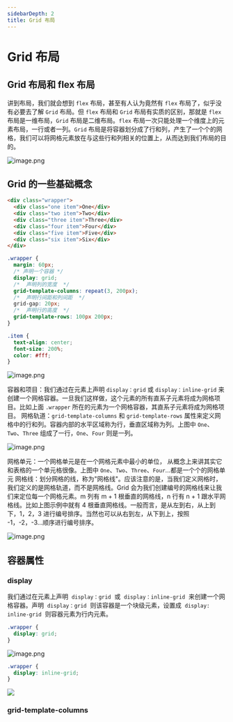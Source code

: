 ```yaml
---
sidebarDepth: 2
title: Grid 布局
---
```


# Grid 布局

## Grid 布局和 flex 布局

讲到布局，我们就会想到 `flex` 布局，甚至有人认为竟然有 `flex` 布局了，似乎没有必要去了解 `Grid` 布局。但 `flex` 布局和 `Grid` 布局有实质的区别，那就是 `flex` 布局是一维布局，`Grid` 布局是二维布局。`flex` 布局一次只能处理一个维度上的元素布局，一行或者一列。`Grid` 布局是将容器划分成了行和列，产生了一个个的网格，我们可以将网格元素放在与这些行和列相关的位置上，从而达到我们布局的目的。

![image.png](https://cdn.nlark.com/yuque/0/2020/png/393769/1598509376900-29d3003d-6584-4241-bbf2-31e8eb353969.png#align=left&display=inline&height=307&margin=%5Bobject%20Object%5D&name=image.png&originHeight=307&originWidth=624&size=17208&status=done&style=none&width=624)

## Grid 的一些基础概念

```html
<div class="wrapper">
  <div class="one item">One</div>
  <div class="two item">Two</div>
  <div class="three item">Three</div>
  <div class="four item">Four</div>
  <div class="five item">Five</div>
  <div class="six item">Six</div>
</div>
```

```css
.wrapper {
  margin: 60px;
  /* 声明一个容器 */
  display: grid;
  /*  声明列的宽度  */
  grid-template-columns: repeat(3, 200px);
  /*  声明行间距和列间距  */
  grid-gap: 20px;
  /*  声明行的高度  */
  grid-template-rows: 100px 200px;
}

.item {
  text-align: center;
  font-size: 200%;
  color: #fff;
}
```

![image.png](https://cdn.nlark.com/yuque/0/2020/png/393769/1598509530529-721bc95a-cd1c-495d-9d30-a0b5ce75266a.png#align=left&display=inline&height=334&margin=%5Bobject%20Object%5D&name=image.png&originHeight=334&originWidth=632&size=52617&status=done&style=none&width=632)

容器和项目：我们通过在元素上声明 `display：grid` 或 `display：inline-grid` 来创建一个网格容器。一旦我们这样做，这个元素的所有直系子元素将成为网格项目。比如上面 `.wrapper` 所在的元素为一个网格容器，其直系子元素将成为网格项目。
网格轨道：`grid-template-columns` 和 `grid-template-rows` 属性来定义网格中的行和列。容器内部的水平区域称为行，垂直区域称为列。上图中 `One`、`Two`、`Three` 组成了一行，`One`、`Four` 则是一列。

![image.png](https://cdn.nlark.com/yuque/0/2020/png/393769/1598509627730-9b474e4e-b6c1-4ba3-ac00-80f7d31222b9.png#align=left&display=inline&height=368&margin=%5Bobject%20Object%5D&name=image.png&originHeight=368&originWidth=672&size=153637&status=done&style=none&width=672)

网格单元：一个网格单元是在一个网格元素中最小的单位， 从概念上来讲其实它和表格的一个单元格很像。上图中 `One`、`Two`、`Three`、`Four`...都是一个个的网格单元
网格线：划分网格的线，称为"网格线"。应该注意的是，当我们定义网格时，我们定义的是网格轨道，而不是网格线。Grid 会为我们创建编号的网格线来让我们来定位每一个网格元素。m 列有 m + 1 根垂直的网格线，n 行有 n + 1 跟水平网格线。比如上图示例中就有 4 根垂直网格线。一般而言，是从左到右，从上到下，1，2，3 进行编号排序。当然也可以从右到左，从下到上，按照 -1，-2，-3...顺序进行编号排序。

![image.png](https://cdn.nlark.com/yuque/0/2020/png/393769/1598509756684-e59a2793-9433-4fa3-9516-0352711768dc.png#align=left&display=inline&height=406&margin=%5Bobject%20Object%5D&name=image.png&originHeight=406&originWidth=678&size=136670&status=done&style=none&width=678)

## 容器属性

### display

我们通过在元素上声明  `display：grid`  或  `display：inline-grid`  来创建一个网格容器。声明  `display：grid`  则该容器是一个块级元素，设置成  `display: inline-grid`  则容器元素为行内元素。

```css
.wrapper {
  display: grid;
}
```

![image.png](https://cdn.nlark.com/yuque/0/2020/png/393769/1598510370923-76f3c29a-9f48-409d-98d4-8f60305cc06c.png#align=left&display=inline&height=196&margin=%5Bobject%20Object%5D&name=image.png&originHeight=196&originWidth=672&size=50588&status=done&style=none&width=672)

```css
.wrapper {
  display: inline-grid;
}
```

![](https://cdn.nlark.com/yuque/0/2020/webp/393769/1598510390031-55fe77bb-e107-4403-9387-a7cfe5408d8d.webp#align=left&display=inline&height=219&margin=%5Bobject%20Object%5D&originHeight=219&originWidth=1240&size=0&status=done&style=none&width=1240)

### grid-template-columns
